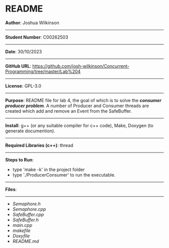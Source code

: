 # README

**Author**: Joshua Wilkinson
***
**Student Number**: C00262503
***
**Date**: 30/10/2023
***
**GitHub URL**: https://github.com/josh-wilkinson/Concurrent-Programming/tree/master/Lab%204
***
**License**: GPL-3.0
***
**Purpose**: README file for lab 4, the goal of which is to solve the ***consumer producer problem***. A number
of Producer and Consumer threads are created which add and remove an Event from the SafeBuffer.
***
**Install**: g++ (or any suitable compiler for c++ code), Make, Doxygen (to generate documention).
***
**Required Libraries (c++)**: thread
***
**Steps to Run**:
- type 'make -k' in the project folder
- type './ProducerConsumer' to run the executable.

***
**Files**:
***
- *Semaphore.h*
- *Semaphore.cpp*
- *SafeBuffer.cpp*
- *SafeBuffer.h*
- *main.cpp*
- *makefile*
- *Doxyfile*
- *README.md*
